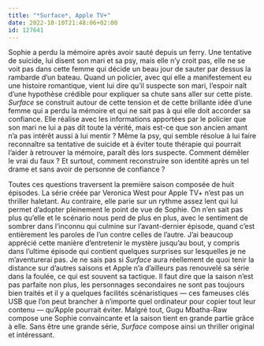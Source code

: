 ```yaml
---
title: "*Surface*, Apple TV+"
date: 2022-10-10T21:48:06+02:00
id: 127641 
---
```


Sophie a perdu la mémoire après avoir sauté depuis un ferry. Une tentative de suicide, lui disent son mari et sa psy, mais elle n’y croit pas, elle ne se voit pas dans cette femme qui décide un beau jour de sauter par dessus la rambarde d’un bateau. Quand un policier, avec qui elle a manifestement eu une histoire romantique, vient lui dire qu’il suspecte son mari, l’espoir naît d’une hypothèse crédible pour expliquer sa chute sans aller sur cette piste. *Surface* se construit autour de cette tension et de cette brillante idée d’une femme qui a perdu la mémoire et qui ne sait pas à qui elle doit accorder sa confiance. Elle réalise avec les informations apportées par le policier que son mari ne lui a pas dit toute la vérité, mais est-ce que son ancien amant n’a pas intérêt aussi à lui mentir ? Même la psy, qui semble résolue à lui faire reconnaître sa tentative de suicide et à éviter toute thérapie qui pourrait l’aider à retrouver la mémoire, paraît dès lors suspecte. Comment démêler le vrai du faux ? Et surtout, comment reconstruire son identité après un tel drame et sans avoir de personne de confiance ?

Toutes ces questions traversent la première saison composée de huit épisodes. La série créée par Veronica West pour Apple TV+ n’est pas un thriller haletant. Au contraire, elle parie sur un rythme assez lent qui lui permet d’adopter pleinement le point de vue de Sophie. On n’en sait pas plus qu’elle et le scénario nous perd de plus en plus, avec le sentiment de sombrer dans l’inconnu qui culmine sur l’avant-dernier épisode, quand c’est entièrement les paroles de l’un contre celles de l’autre. J’ai beaucoup apprécié cette manière d’entretenir le mystère jusqu’au bout, y compris dans l’ultime épisode qui contient quelques surprises sur lesquelles je ne m’aventurerai pas. Je ne sais pas si *Surface* aura réellement de quoi tenir la distance sur d’autres saisons et Apple n’a d’ailleurs pas renouvelé sa série dans la foulée, ce qui est souvent sa tactique. Il faut dire que la saison n’est pas parfaite non plus, les personnages secondaires ne sont pas toujours bien traités et il y a quelques facilités scénaristiques — ces fameuses clés USB que l’on peut brancher à n’importe quel ordinateur pour copier tout leur contenu — qu’Apple pourrait éviter. Malgré tout, Gugu Mbatha-Raw compose une Sophie convaincante et la saison tient en grande partie grâce à elle. Sans être une grande série, *Surface* compose ainsi un thriller original et intéressant.


